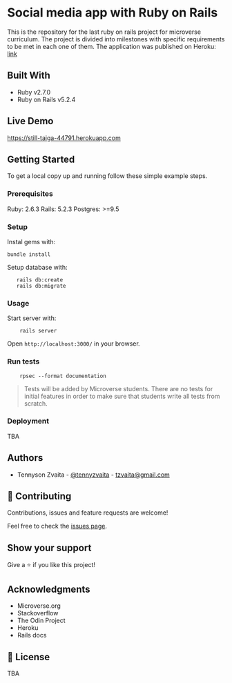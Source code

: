 # Social media app with Ruby on Rails

This is the repository for the last ruby on rails project for microverse curriculum. The project is divided into milestones with specific requirements to be met in each one of them. The application was published on Heroku: [link](https://still-taiga-44791.herokuapp.com)

## Built With

- Ruby v2.7.0
- Ruby on Rails v5.2.4

## Live Demo

https://still-taiga-44791.herokuapp.com


## Getting Started

To get a local copy up and running follow these simple example steps.

### Prerequisites

Ruby: 2.6.3
Rails: 5.2.3
Postgres: >=9.5

### Setup

Instal gems with:

```
bundle install
```

Setup database with:

```
   rails db:create
   rails db:migrate
```



### Usage

Start server with:

```
    rails server
```

Open `http://localhost:3000/` in your browser.

### Run tests

```
    rpsec --format documentation
```

> Tests will be added by Microverse students. There are no tests for initial features in order to make sure that students write all tests from scratch.

### Deployment

TBA

## Authors
+ Tennyson Zvaita - [@tennyzvaita](https://twitter.com/tennyzvaita) - tzvaita@gmail.com

## 🤝 Contributing

Contributions, issues and feature requests are welcome!

Feel free to check the [issues page](issues/).

## Show your support

Give a ⭐️ if you like this project!

## Acknowledgments

- Microverse.org
- Stackoverflow
- The Odin Project
- Heroku
- Rails docs

## 📝 License

TBA

